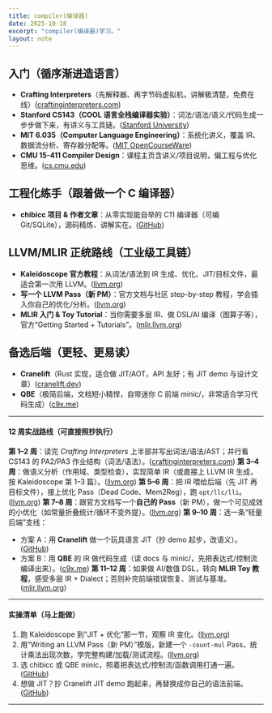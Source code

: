 ```yaml
---
title: compiler(编译器)
date: 2025-10-18
excerpt: "compiler(编译器)学习。"
layout: note
---
```


## 入门（循序渐进造语言）

* **Crafting Interpreters**（先解释器、再字节码虚拟机，讲解极清楚，免费在线）([craftinginterpreters.com][1])
* **Stanford CS143（COOL 语言全栈编译器实验）**：词法/语法/语义/代码生成一步步做下来，有讲义与工具链。([Stanford University][2])
* **MIT 6.035（Computer Language Engineering）**：系统化讲义，覆盖 IR、数据流分析、寄存器分配等。([MIT OpenCourseWare][3])
* **CMU 15-411 Compiler Design**：课程主页含讲义/项目说明，偏工程与优化思维。([cs.cmu.edu][4])

## 工程化练手（跟着做一个 C 编译器）

* **chibicc 项目 & 作者文章**：从零实现能自举的 C11 编译器（可编 Git/SQLite），源码精炼、讲解实在。([GitHub][5])

## LLVM/MLIR 正统路线（工业级工具链）

* **Kaleidoscope 官方教程**：从词法/语法到 IR 生成、优化、JIT/目标文件，最适合第一次用 LLVM。([llvm.org][6])
* **写一个 LLVM Pass（新 PM）**：官方文档与社区 step-by-step 教程，学会插入你自己的优化/分析。([llvm.org][7])
* **MLIR 入门 & Toy Tutorial**：当你需要多层 IR、做 DSL/AI 编译（图算子等），官方“Getting Started + Tutorials”。([mlir.llvm.org][8])

## 备选后端（更轻、更易读）

* **Cranelift**（Rust 实现，适合做 JIT/AOT，API 友好；有 JIT demo 与设计文章）([cranelift.dev][9])
* **QBE**（极简后端，文档短小精悍，自带迷你 C 前端 minic/，非常适合学习代码生成）([c9x.me][10])

---

#### 12 周实战路线（可直接照抄执行）

**第 1–2 周**：读完 *Crafting Interpreters* 上半部并写出词法/语法/AST；并行看 CS143 的 PA2/PA3 作业结构（词法/语法）。([craftinginterpreters.com][1])
**第 3–4 周**：做语义分析（作用域、类型检查），实现简单 IR（或直接上 LLVM IR 生成，按 Kaleidoscope 第 1–3 篇）。([llvm.org][6])
**第 5–6 周**：把 IR 喂给后端（先 JIT 再目标文件），接上优化 Pass（Dead Code、Mem2Reg），跑 `opt/llc/lli`。([llvm.org][6])
**第 7–8 周**：跟官方文档写一个**自己的 Pass**（新 PM），做一个可见成效的小优化（如常量折叠统计/循环不变外提）。([llvm.org][7])
**第 9–10 周**：选一条“轻量后端”支线：

* 方案 A：用 **Cranelift** 做一个玩具语言 JIT（抄 demo 起步，改语义）。([GitHub][11])
* 方案 B：用 **QBE** 的 IR 做代码生成（读 docs 与 minic/，先把表达式/控制流编译出来）。([c9x.me][12])
  **第 11–12 周**：如果做 AI/数值 DSL，转向 **MLIR Toy 教程**，感受多层 IR + Dialect；否则补完前端错误恢复、测试与基准。([mlir.llvm.org][13])

---

#### 实操清单（马上能做）

1. 跑 Kaleidoscope 到“JIT + 优化”那一节，观察 IR 变化。([llvm.org][6])
2. 用“Writing an LLVM Pass（新 PM）”模版，新建一个 `-count-mul` Pass，统计乘法出现次数，学完整构建/加载/测试流程。([llvm.org][7])
3. 选 chibicc 或 QBE minic，照着把表达式/控制流/函数调用打通一遍。([GitHub][5])
4. 想做 JIT？抄 Cranelift JIT demo 跑起来，再替换成你自己的语法前端。([GitHub][11])

---


[1]: https://craftinginterpreters.com/?utm_source=chatgpt.com "Crafting Interpreters"
[2]: https://web.stanford.edu/class/cs143/?utm_source=chatgpt.com "CS143: Compilers"
[3]: https://ocw.mit.edu/courses/6-035-computer-language-engineering-spring-2010/pages/lecture-notes/?utm_source=chatgpt.com "Lecture Notes | Computer Language Engineering"
[4]: https://www.cs.cmu.edu/~janh/courses/411/17/?utm_source=chatgpt.com "15-411 Compiler Design"
[5]: https://github.com/rui314/chibicc?utm_source=chatgpt.com "rui314/chibicc: A small C compiler"
[6]: https://llvm.org/docs/tutorial/?utm_source=chatgpt.com "LLVM Tutorial: Table of Contents"
[7]: https://llvm.org/docs/WritingAnLLVMNewPMPass.html?utm_source=chatgpt.com "Writing an LLVM Pass — LLVM 21.0.0git documentation"
[8]: https://mlir.llvm.org/getting_started/?utm_source=chatgpt.com "Getting Started"
[9]: https://cranelift.dev/?utm_source=chatgpt.com "Cranelift"
[10]: https://c9x.me/compile/?utm_source=chatgpt.com "QBE - Compiler Backend"
[11]: https://github.com/bytecodealliance/cranelift-jit-demo?utm_source=chatgpt.com "JIT compiler and runtime for a toy language, using Cranelift"
[12]: https://c9x.me/compile/docs.html?utm_source=chatgpt.com "QBE - Compiler Backend"
[13]: https://mlir.llvm.org/docs/Tutorials/?utm_source=chatgpt.com "Tutorials"




